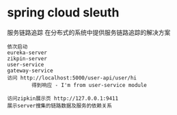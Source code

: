 # spring cloud sleuth
服务链路追踪 在分布式的系统中提供服务链路追踪的解决方案

```
依次启动 
eureka-server
zikpin-server
user-service
gateway-service
访问 http://localhost:5000/user-api/user/hi  
        得到响应 - I'm from user-service module
        
访问zipkin展示页 http://127.0.0.1:9411
展示server搜集的链路数据及服务的依赖关系

```

